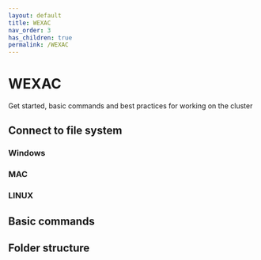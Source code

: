 ```yaml
---
layout: default
title: WEXAC
nav_order: 3
has_children: true
permalink: /WEXAC
---
```

# WEXAC
Get started, basic commands and best practices for working on the cluster
## Connect to file system
### Windows
### MAC
### LINUX
## Basic commands
## Folder structure

